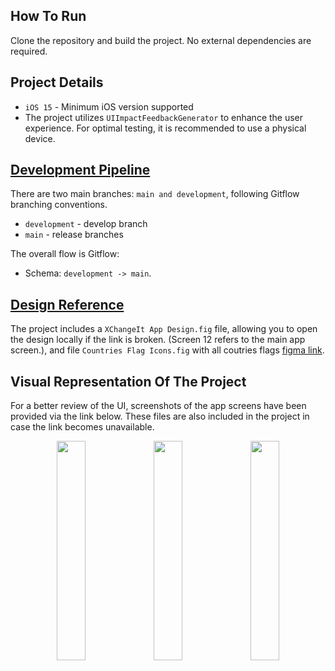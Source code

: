 ## How To Run
Clone the repository and build the project. No external dependencies are required.

## Project Details
* `iOS 15` - Minimum iOS version supported
* The project utilizes `UIImpactFeedbackGenerator` to enhance the user experience. For optimal testing, it is recommended to use a physical device.

## [Development Pipeline](https://www.atlassian.com/git/tutorials/comparing-workflows/gitflow-workflow)
There are two main branches: `main and development`, following Gitflow branching conventions.
* `development` - develop branch
* `main` - release branches

The overall flow is Gitflow:

* Schema: `development -> main`.

## [Design Reference](https://www.figma.com/design/OvTlQkYwuZp3pjuKKyLBGU/CryptoExchange-Mobile-App-FREE-(Community)?node-id=423-16231&t=BFamOO0oMyMdhkce-4)

The project includes a `XChangeIt App Design.fig` file, allowing you to open the design locally if the link is broken. (Screen 12 refers to the main app screen.), and file `Countries Flag Icons.fig` with all coutries flags [figma link](https://www.figma.com/design/3b9KVCprjufKmQk1Cd9BpS/Countries-Flag-icon-(%2B1000-ICON)-(Community)?m=auto&t=4dDbD2otAR6D3zfn-6). 

## Visual Representation Of The Project
For a better review of the UI, screenshots of the app screens have been provided via the link below. These files are also included in the project in case the link becomes unavailable.<br>

<p align="center">
  <img src="https://i.imgur.com/SQWiipX.png" style="width: 30%;" />
  <img src="https://i.imgur.com/9oIIwuF.png" style="width: 30%;" /> 
  <img src="https://i.imgur.com/CWLHjuy.png" style="width: 30%;" />
</p>

